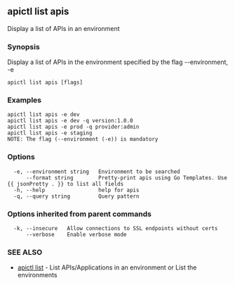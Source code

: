## apictl list apis

Display a list of APIs in an environment

### Synopsis

Display a list of APIs in the environment specified by the flag --environment, -e

```
apictl list apis [flags]
```

### Examples

```
apictl list apis -e dev
apictl list apis -e dev -q version:1.0.0
apictl list apis -e prod -q provider:admin
apictl list apis -e staging
NOTE: The flag (--environment (-e)) is mandatory
```

### Options

```
  -e, --environment string   Environment to be searched
      --format string        Pretty-print apis using Go Templates. Use {{ jsonPretty . }} to list all fields
  -h, --help                 help for apis
  -q, --query string         Query pattern
```

### Options inherited from parent commands

```
  -k, --insecure   Allow connections to SSL endpoints without certs
      --verbose    Enable verbose mode
```

### SEE ALSO

* [apictl list](apictl_list.md)	 - List APIs/Applications in an environment or List the environments

